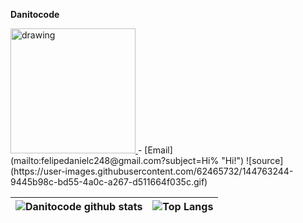 **Danitocode**

<a href="https://www.linkedin.com/in/daniel-felipe-casta%C3%B1eda-s%C3%A1nchez-4a50451b5/">
  <img src="https://user-images.githubusercontent.com/62465732/144763350-15af1fed-596c-48ff-af8a-67010938f360.png" alt="drawing" width="200"/>
</a>
- [Email](mailto:felipedanielc248@gmail.com?subject=Hi% "Hi!")
![source](https://user-images.githubusercontent.com/62465732/144763244-9445b98c-bd55-4a0c-a267-d511664f035c.gif)



![Danitocode github stats](https://github-readme-stats.vercel.app/api?username=Danitocode&show_icons=true&theme=vue-dark)|![Top Langs](https://github-readme-stats.vercel.app/api/top-langs/?username=Danitocode&theme=vue-dark&layout=compact)
-|-

